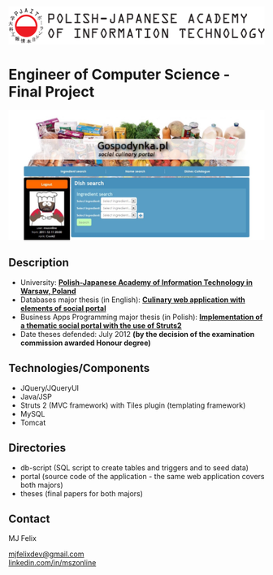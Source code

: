 ![Polish-Japanese Academy of Information Technology in Warsaw, Poland](./pjwstk-logo.png)

# Engineer of Computer Science - Final Project

![Social Culinary Portal](./engineer-of-computer-science-final-project.jpg)

## Description

- University: **[Polish-Japanese Academy of Information Technology in Warsaw, Poland](https://www.pja.edu.pl/en/)**
- Databases major thesis (in English): **[Culinary web application with elements of social portal](theses/databases-major/Maciej_Szczesny_s5014_SDabd_praca_inzynierska.pdf)**
- Business Apps Programming major thesis (in Polish): **[Implementation of a thematic social portal with the use of Struts2](theses/business-applications-programming-major/Maciej_Szczesny_s5014_SDg_praca_inzynierska.pdf)**
- Date theses defended: July 2012 **(by the decision of the examination commission awarded Honour degree)**

## Technologies/Components

- JQuery/JQueryUI
- Java/JSP
- Struts 2 (MVC framework) with Tiles plugin (templating framework)
- MySQL
- Tomcat

## Directories

- db-script (SQL script to create tables and triggers and to seed data)
- portal (source code of the application - the same web application covers both majors)
- theses (final papers for both majors)

## Contact

MJ Felix<br>
<!--[mjfelix.dev](https://mjfelix.dev)<br>-->
mjfelixdev@gmail.com<br>
[linkedin.com/in/mszonline](https://www.linkedin.com/in/mjfelix/)


